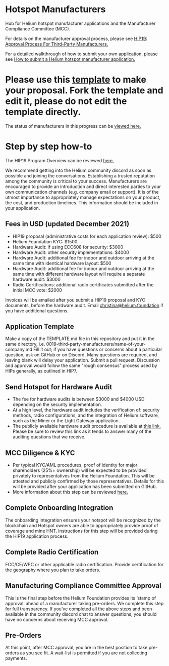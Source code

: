 # Hotspot Manufacturers

Hub for Helium hotspot manufacturer applications and the Manufacturer Compliance Committee (MCC).

For details on the manufacturer approval process, please see [HIP19: Approval Process For Third-Party Manufacturers.](https://github.com/helium/HIP/blob/master/0019-third-party-manufacturers.md)

For a detailed walkthrough of how to submit your own application, please see [How to submit a Helium hotspot manufacturer application.](https://jamiedubs.com/blog/how-to-submit-helium-manufacturer-application/)

# Please use this [template](https://github.com/dewi-alliance/hotspot-manufacturers/blob/main/template.md) to make your proposal. Fork the template and edit it, please do not edit the template directly. 

The status of manufacturers in this progress can be [viewed here.](https://docs.google.com/spreadsheets/d/1pOmrMV_oiF0FtR1NOX_pqykKOBsb_QghiNkTlF644DU/edit?usp=sharing)

# Step by step how-to 
The HIP19 Program Overview can be reviewed [here.](https://heliumfoundation.notion.site/HIP19-Program-a43eee37bf0e473981147ab1f64ec383) 

We recommend getting into the Helium community discord as soon as possible and joining the conversations. Establishing a trusted reputation among the community is critical to your success. Manufacturers are encouraged to provide an introduction and direct interested parties to your own communication channels (e.g. company email or support). It is of the utmost importance to appropriately manage expectations on your product, the cost, and production timelines. This information should be included in your application. 
 
## Fees in USD (updated December 2021)
 * HIP19 proposal (administrative costs for each application review): $500
 * Helium Foundation KYC: $1500
 * Hardware Audit: if using ECC608 for security: $3000 
 * Hardware Audit: other security implementations: $4000
 * Hardware Audit: additional fee for indoor and outdoor arriving at the same time with identical hardware layout: $500
 * Hardware Audit: additional fee for indoor and outdoor arriving at the same time with different hardware layout will require a separate hardware audit: $3000
 * Radio Certifications: additional radio certificates submitted after the initial MCC vote: $2000
 
 Invoices will be emailed after you submit a HIP19 proposal and KYC documents, before the hardware audit. Email christina@helium.foundation if you have additional questions.
 
## Application Template
 Make a copy of the TEMPLATE.md file in this repository and put it in the same directory, i.e. 0019-third-party-manufacturers/name-of-your-company.md
 Fill it out; if you have questions or concerns about a particular question, ask on GitHub or on Discord. Many questions are required, and leaving blank will delay your application.
 Submit a pull request.
 Discussion and approval would follow the same "rough consensus” process used by HIPs generally, as outlined in HIP7.
 
## Send Hotspot for Hardware Audit 
 * The fee for hardware audits is between $3000 and $4000 USD depending on the security implementation.
 * At a high level, the hardware audit includes the verification of: security methods, radio configurations, and the integration of Helium software, such as the Miner or the Light Gateway application.
 * The publicly available hardware audit procedure is available at [this link.](https://heliumfoundation.notion.site/Hardware-Audit-PDF-Requirements-136fe35b6f30492c874bd417d2a22b37) Please be sure to review this link as it tends to answer many of the auditing questions that we receive.

## MCC Diligence & KYC
 * Per typical KYC/AML procedures, proof of identity for major shareholders (25%+ ownership) will be expected to be provided privately to representatives from the Helium Foundation. This will be attested and publicly confirmed by those representatives. Details for this will be provided after your application has been submitted on GitHub.
 * More information about this step can be reviewed [here.](https://heliumfoundation.notion.site/HIP19-Program-a43eee37bf0e473981147ab1f64ec383)

## Complete Onboarding Integration 
 The onboarding integration ensures your hotspot will be recognized by the blockchain and Hotspot owners are able to appropriately provide proof of coverage and mine HNT.
 Instructions for this step will be provided during the HIP19 application process.
 
## Complete Radio Certification
 FCC/CE/WPC or other applicable radio certification.
 Provide certification for the geography where you plan to take orders.
 
## Manufacturing Compliance Committee Approval
 This is the final step before the Helium Foundation provides its ‘stamp of approval’ ahead of a manufacturer taking pre-orders. 
 We complete this step for full transparency.
 If you’ve completed all the above steps and been available in the community discord chat to answer questions, you should have no concerns about receiving MCC approval. 

## Pre-Orders
 At this point, after MCC approval, you are in the best position to take pre-orders as you see fit.
 A wait-list is permitted if you are not collecting payments.
